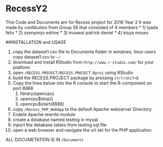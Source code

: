 # RecessY2

This Code and Documents are for Recess project for 2016 Year 2
It was made by contibution from Group 58 that consisted of 4 members
      * 1) lyada felix
      * 2) ssenyonjo edrine
      * 3) muwesi patrick daniel
      * 4) kisya moses
	  
##INSTALLATION and USAGE
1. copy the dataset1.csv file to Documents folder in windows, linux users copy dataset1.csv to `~/`
2. download and install RStudio from `http://www.r-studio.com/` for your platform
3. open `/RECESS.PROJECT/RECESS.PROJECT.Rproj` using RStudio
4. build the RECESS.PROJECT package by pressing `ctrl+shif+B`
5. Copy the lines below into the R console to start the R-component on port 8888
	1. library(opencpu)
	2. opencpu$stop()
	3. opencpu$start(8888)
6. copy `/Recess_PHP_WebApp` to the default Apache webserver Directory
7. Enable Apache rewrite module
8. create a database named testing in mysql
9. inport the database tables from testing.sql file
10. open a web browser and navigate the url set for the PHP application
    
ALL DOCUMETATION IS IN `/Documents`
